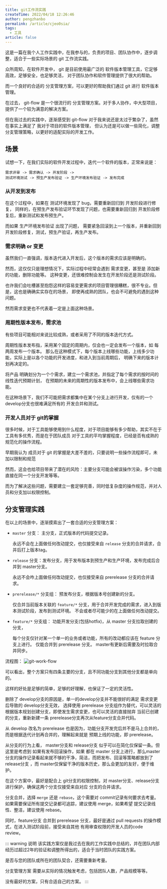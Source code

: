 ```yaml
---
title: git工作流实践
createTime: 2022/04/18 12:26:46
author: pengzhanbo
permalink: /article/cjeo0sia/
tags: 
  - 工具
article: false
---
```


这是一篇在我个人工作实践中，在我参与的，负责的项目、团队协作中，逐步调整，适合于一些实际场景的 git 工作流实践。

众所周知，在软件开发中， git 是目前使用最广泛的 软件版本管理工具，它足够高效，足够安全，也足够灵活，
对于团队协作和软件管理提供了很大的帮助。

而一个良好的合适的 分支管理方案，可以更好的帮助我们通过 git 进行 软件版本管理。

在过去， git-flow 是一个很流行的 分支管理方案。对于多人协作，中大型项目，提供了一个较为满意的解决方案。

但在我过去的实践中，逐渐感受到 git-flow 对于我来说还是太过于繁杂了，虽然在事实上满足了 我对于项目的软件版本管理，
但认为还是可以做一些简化，调整 分支管理策略，以更好的适配实际的开发工作。

## 场景

试想一下，在我们实际的软件开发过程中，迭代一个软件的版本，正常来说是：

```
需求评审 -> 需求确认 -> 开发阶段 -> 
测试环境测试 -> 预生产发布验证 -> 生产环境发布验证 -> 发布完成
```

### 从开发到发布

在这个过程中，如果在 测试环境发现了 bug，需要重新回归到 开发阶段进行修复，
同样的，在预生产发布验证环节发现了问题，也需要重新回归到 开发阶段修复后，重新测试和发布预生产。

而如果 生产环境发布验证 出现了问题， 需要紧急回滚到上一个版本，并重新回到开发阶段修复，测试，预生产验证，再生产发布。

### 需求明确 or 变更

虽然我们一直强调，版本迭代进入开发后，这个版本的需求应该是明确的。

然而，这仅仅只是理想情况下，实际过程中经常会遇到 需求变更，甚至是 添加新的功能，删除功能等。
这种变更，还很难控制会发生在开发阶段还是测试阶段。

也许我们会吐槽甚至抱怨这样的容易变更需求的项目管理很糟糕，很不专业。但是，这也是确确实实存在的场景，
即使再成熟的团队，也会不可避免的遇到这种问题。

然而需求变更也不代表着一定是上面这种场景。

### 周期性版本发布，需求池

有些项目可能相对来说比较成熟，或者采用了不同的版本迭代方式。

周期性版本发布指，采用某个固定的周期内，仅会也一定会发布一个版本，如 每两周发布一个版本。
那么在这种模式下，每个版本上线哪些功能，上线多少功能，实际上是以各个功能的开发进度，和进入到当前周期后，
明确下来的版本计划再决定的。

将产品 明确划分为一个个需求，建立一个需求池，并指定了每个需求的按时间的线性迭代预期计划，
在预期的未来的周期性的版本发布中，会上线哪些需求功能。

在这种场景下，我们不可能把需求都集中在某个分支上进行开发，仅有的一个 develop分支也很难满足所有的
开发合并和测试。


### 开发人员对于 git的掌握

很多时候，对于工具能够使用到什么程度，对于项目能够有多少帮助，其实不在于 工具有多优秀，而是在于团队成员
对于工具的平均掌握程度，已经是否有成熟的规范化的操作流程。

早期我认为 成员对于 git 的掌握是大差不差的，只要说明一些操作流程即可，未加以限制和规范

然而，这会也给项目带来了潜在的风险：主要分支可能会被误操作污染，多个功能直接在同一个分支开发等等。

而为了解决这些问题，需要建立一套足够完善，同时低复杂度的操作规范，并对人员和分支加以权限控制。


## 分支管理实践

在以上的场景中，逐渐摸索出了一套合适的分支管理方案：

- `master` 分支： 主分支，正式版本的代码提交记录。
  
  永远不会在上面做任何改动提交，也仅接受来自 `release` 分支的合并请求，合并后打上版本tag。

- `release` 分支：发布分支，用于发布版本到预生产和生产环境，发布完成后合并到 master分支。
  
  永远不会咋上面做任何改动提交，也仅接受来自 prerelease 分支的合并请求。

- `prerelease/*` 分支组： 预发布分支，根据版本号创建新的分支。
  
  仅合并当前版本关联的 `feature/*` 分支，用于合并开发完成的需求，进入到版本测试阶段，发布到测试环境。
  不会或者尽可能少的在上面做任何改动提交。

- `feature/*` 分支组： 功能开发分支(包括hotfix)，从 master 分支拉取创建的分支，
  
  每个分支仅针对某一个单一的业务或者功能，所有的改动都应该在 feature 分支上进行。
  仅能合并到 prerelease 分支。 master有更新后需要及时拉取合并同步。

  
流程图：
![git-work-flow](http://assets.processon.com/chart_image/6251bfce1efad407891be6c8.png)

可以看出，整个方案只有四条主要的分支，且不同功能分支到其他分支都是单向的。

这样的好处是足够的简单，足够的好理解，也保证了一定的灵活性。

删除了 develop分支的原因是，单一的develop分支并不能很好的满足 需求变更后导致的 develop分支无效，
选择使用 prerelease 分支组作为替代，可以灵活的根据版本规划创建分支，即使发生需求变更，也可以灵活的直接抛弃
当前已创建的分支，重新新建一条 prerelease分支再次从feature分支合并代码。

从 develop 改名为 prerelease 也是因为，功能分支开发完后并不是马上合并的，而是根据迭代计划再合并的，理解起来就是
预期上线的功能，即 prerelease。

从分支的行为上看， master分支和 release分支 似乎可以在简化仅保留一条。但这里是考虑到 如果有发布回滚操作，如果
都在 master 分支上进行，那么master分支的操作记录看起来就不够的干净，简洁，而把发布、回滚等策略都放到了 release分支
，而 master仅保留干净的版本历史，那么会更加的友好，便于维护。

在这个方案中，最好是配合上 git分支的权限控制，对 master分支、release分支进行保护，确保这两个分支仅接受来自对应
分支的合并请求。

分支合并，选择 `merge` 还是 `rebase`，这个需要对 commit记录有何要求去考量。
如果需要保证所有提交记录都可追踪，建议使用 merge，如果希望 提交记录线性、整洁，建议使用 rebase。

同时，feature分支 合并到 prerelease 分支，最好是通过 pull requests 的操作模式，在进入测试阶段前，接受来自其他
有用审查权限的开发人员的code review。

::: warning 说明
该实践方案仅是我过去在我的工作实践中总结的，并在团队内部经历过超过2年的验证和调整所得出的，适合于当时团队的实践方案。

是否与您的团队或所在的团队契合，还需要重新考量。 

分支管理方案 需要从实际的情况触发考虑，包括团队人数，产品规模等等。

没有最好的方案，只有合适自己的方案。
:::
